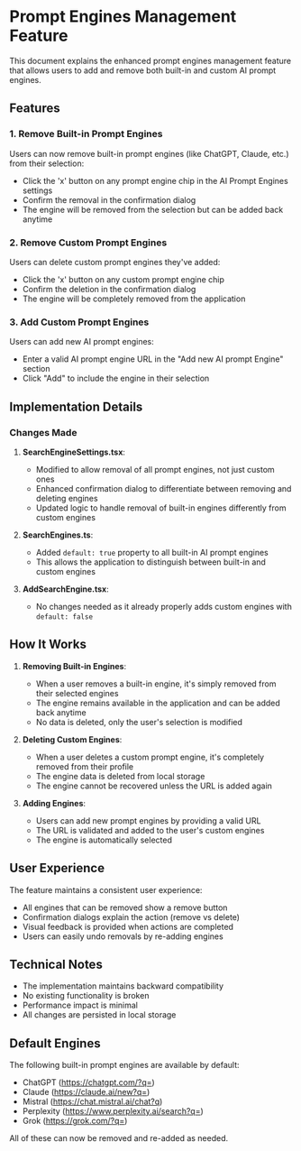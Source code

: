 # Prompt Engines Management Feature

This document explains the enhanced prompt engines management feature that allows users to add and remove both built-in and custom AI prompt engines.

## Features

### 1. Remove Built-in Prompt Engines

Users can now remove built-in prompt engines (like ChatGPT, Claude, etc.) from their selection:

- Click the 'x' button on any prompt engine chip in the AI Prompt Engines settings
- Confirm the removal in the confirmation dialog
- The engine will be removed from the selection but can be added back anytime

### 2. Remove Custom Prompt Engines

Users can delete custom prompt engines they've added:

- Click the 'x' button on any custom prompt engine chip
- Confirm the deletion in the confirmation dialog
- The engine will be completely removed from the application

### 3. Add Custom Prompt Engines

Users can add new AI prompt engines:

- Enter a valid AI prompt engine URL in the "Add new AI prompt Engine" section
- Click "Add" to include the engine in their selection

## Implementation Details

### Changes Made

1. **SearchEngineSettings.tsx**:

   - Modified to allow removal of all prompt engines, not just custom ones
   - Enhanced confirmation dialog to differentiate between removing and deleting engines
   - Updated logic to handle removal of built-in engines differently from custom engines

2. **SearchEngines.ts**:

   - Added `default: true` property to all built-in AI prompt engines
   - This allows the application to distinguish between built-in and custom engines

3. **AddSearchEngine.tsx**:
   - No changes needed as it already properly adds custom engines with `default: false`

## How It Works

1. **Removing Built-in Engines**:

   - When a user removes a built-in engine, it's simply removed from their selected engines
   - The engine remains available in the application and can be added back anytime
   - No data is deleted, only the user's selection is modified

2. **Deleting Custom Engines**:

   - When a user deletes a custom prompt engine, it's completely removed from their profile
   - The engine data is deleted from local storage
   - The engine cannot be recovered unless the URL is added again

3. **Adding Engines**:
   - Users can add new prompt engines by providing a valid URL
   - The URL is validated and added to the user's custom engines
   - The engine is automatically selected

## User Experience

The feature maintains a consistent user experience:

- All engines that can be removed show a remove button
- Confirmation dialogs explain the action (remove vs delete)
- Visual feedback is provided when actions are completed
- Users can easily undo removals by re-adding engines

## Technical Notes

- The implementation maintains backward compatibility
- No existing functionality is broken
- Performance impact is minimal
- All changes are persisted in local storage

## Default Engines

The following built-in prompt engines are available by default:

- ChatGPT (https://chatgpt.com/?q=)
- Claude (https://claude.ai/new?q=)
- Mistral (https://chat.mistral.ai/chat?q)
- Perplexity (https://www.perplexity.ai/search?q=)
- Grok (https://grok.com/?q=)

All of these can now be removed and re-added as needed.
